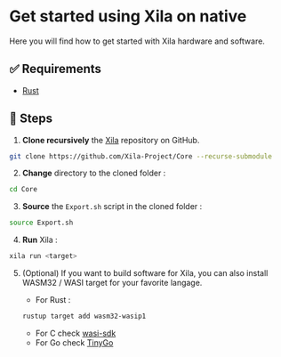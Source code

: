 #  Get started using Xila on native

Here you will find how to get started with Xila hardware and software.

## ✅ Requirements

- [Rust](https://www.rust-lang.org/tools/install)

## 📖 Steps

1. **Clone recursively** the [Xila](https://github.com/Xila-Project/Core) repository on GitHub.

```bash
git clone https://github.com/Xila-Project/Core --recurse-submodule
```

2. **Change** directory to the cloned folder :

```bash
cd Core
```

3. **Source** the `Export.sh` script in the cloned folder :
```bash
source Export.sh
```

4. **Run** Xila :
```bash
xila run <target>
```

5. (Optional) If you want to build software for Xila, you can also install WASM32 / WASI target for your favorite langage.

    - For Rust :
    ```bash
    rustup target add wasm32-wasip1
    ```
    - For C check [wasi-sdk](https://github.com/WebAssembly/wasi-sdk)
    - For Go check [TinyGo](https://tinygo.org/docs/guides/webassembly/wasi/)